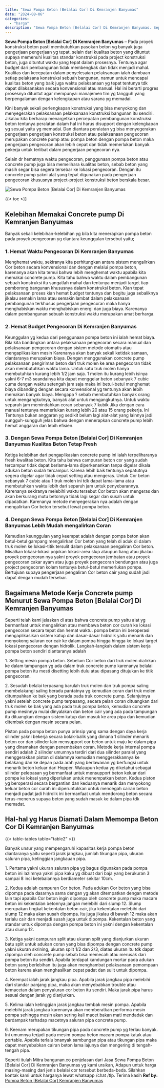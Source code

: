 ```yaml
---
title: "Sewa Pompa Beton [Belalai Cor] Di Kemranjen Banyumas"
date: "2024-08-06"
categories: 
  - "harga"
description: "Sewa Pompa Beton [Belalai Cor] Di Kemranjen Banyumas. Seperti itulah Mitra bangunan.co penjelasan dari Jasa Sewa Pompa Beton [Belalai Cor] Di Kemranjen Ban..."
---
```


**Sewa Pompa Beton \[Belalai Cor\] Di Kemranjen Banyumas** – Pada proyek konstruksi beton pasti membutuhkan pasokan beton yg banyak juga pengerjaan pengerjaan yg tepat. selain dari kualitas beton yang dituntut supaya memenuhi kualitas standar konstruksi pada project konstruksi beton, juga dituntut waktu yang tepat dalam prosesnya. Tentunya agar budget dari pembangunan tidak membengkak dan tidak menjadi mahal. Kualitas dan kecepatan dalam penyelesaian pelaksanaan ialah dambaan setiap pelaksana konstruksi sebuah bangunan, namun untuk mencapai kualitas beton yang baik juga waktu pelaksanaan yg tepat tentunya tdk dapat dilaksanakan secara konvensional atau manual. Hal ini berarti progres prosesnya dituntut agar mempunyai manajemen tim yg tangguh yang berpengalaman dengan kelengkapan atau sarana yg memadai.

Kini banyak sekali perlengkapan konstruksi yang bisa menyokong dan menyegerakan pelaksanaan pelaksanaan konstruksi bangunan itu sendiri. Jikalau kita berharap menargetkan percepatan pembangunan konstruksi beton tentunya peralatan dalam hal ini harus disupport dengan kelengkapan yg sesuai yaitu yg memadai. Dan diantara peralatan yg bisa menyegerakan pengerjaan pengerjaan konstruksi beton atau pelaksanaan pengecoran merupakan concrete pump atau pompa beton dengan pompa beton maka pengerjaan pengecoran akan lebih cepat dan tidak memerlukan banyak pekerja untuk terlibat dalam pengerjaan pengecoran nya.

Selain dr hematnya waktu pengecoran, penggunaan pompa beton atau concrete pump juga bisa memelihara kualitas beton, sebab beton yang masih segar bisa segera tersebar ke lokasi pengecoran. Dengan itu concrete pump yakni alat yang tepat digunakan pada pengerjaan pengecoran khususnya project-project konstruksi beton berskala besar.

![Sewa Pompa Beton [Belalai Cor] Di Kemranjen Banyumas](/images/sewa-concrete-pump-35.png)

{{< toc >}}

## Kelebihan Memakai Concrete pump Di Kemranjen Banyumas

Banyak sekali kelebihan-kelebihan yg bila kita menerapkan pompa beton pada proyek pengecoran yg diantara keunggulan tersebut yaitu;

### 1\. Hemat Waktu Pengecoran Di Kemranjen Banyumas

Menghemat waktu, sekiranya kita perhitungkan antara sistem mengalirkan Cor beton secara konvensional dan dengan melalui pompa beton, karenanya akan kita temui bahwa lebih menghemat waktu apabila kita memakai concrete pump. Kita tahu bahwa waktu dalam pembangunan sebuah konstruksi itu sangatlah mahal dan tentunya menjadi target tiap pemborong bangunan khususnya dalam konstruksi beton. Kian tepat pelaksanaan proses kian hemat budget tentunya dan begitu juga sebaliknya jikalau semakin lama atau semakin lambat dalam pelaksanaan pembangunan terkhusus pengerjaan pengecoran maka hanya menghabiskan waktu menghabiskan energi dan juga biaya. Karenanya dalam pembangunan sebuah konstruksi waktu merupakan amat berharga.

### 2\. Hemat Budget Pengecoran Di Kemranjen Banyumas

Keunggulan yg kedua dari penggunaan pompa beton ini ialah hemat biaya. Bila kita bandingkan antara pelaksanaan pengecoran secara manual dan pelaksanaan pengecoran dengan sistem metode otomatis atau mengaplikasikan mesin Karenanya akan banyak sekali ketidak samaan, diantaranya merupakan biaya. Dengan menggunakan concrete pump pelaksanaan pengiriman beton dari truk molen ke area pengecoran tidak akan membutuhkan waktu lama. Untuk satu truk molen hanya membutuhkan kurang lebih 1/2 jam saja. 1 molen itu kurang lebih isinya yakni 6-7 m3 seandainya kita dapat menggelar beton sebanyak 7 cubic cuma dengan waktu setengah jam saja maka ini betul-betul menghemat biaya dibanding dengan secara konvensional yg tentunya akan lebih memakan banyak biaya. Mengapa ? sebab membutuhkan banyak orang untuk mengangkutnya, banyak alat untuk mengangkutnya. Untuk waktu separuh jam memindahkan coran sebanyak 7 kubik Jika dengan cara manual tentunya memerlukan kurang lebih 20 atau 15 orang pekerja. Ini Tentunya bukan anggaran yg sedikit belum lagi alat-alat yang lainnya jadi sungguh-sungguh jelas bahwa dengan menerapkan concrete pump lebih hemat anggaran dan lebih efisien.

### 3\. Dengan Sewa Pompa Beton \[Belalai Cor\] Di Kemranjen Banyumas Kualitas Beton Tetap Fresh

Ketiga kelebihan dari pengaplikasian concrete pump ini ialah terpeliharanya fresh kwalitas beton. Kita tahu bahwa campuran beton cor yang sudah tercampur tidak dapat berlama-lama diperkenankan tanpa digelar dikala adukan beton sudah tercampur. Karena lebih baik tentunya sepatutnya segera digelar agar tidak cepat setting atau mengeras. Untuk Cor beton sebanyak 7 cubic atau 1 truk molen ini tdk dapat lama-lama atau membutuhkan waktu lebih dari separuh jam untuk penyebarannya. Karenanya sekiranya melebihi waktu tersebut Cor beton akan mengeras dan akan berkurang mutu betonnya tidak lagi segar dan susah untuk dipadatkan. Karenanya metode menyegerakan nya adalah dengan mengalirkan Cor beton tersebut lewat pompa beton.

### 4\. Dengan Sewa Pompa Beton \[Belalai Cor\] Di Kemranjen Banyumas Lebih Mudah mengalirkan Coran

Kemudian keunggulan yang keempat adalah dengan pompa beton akan betul-betul gampang mengalirkan Cor beton yang telah di aduk di dalam truk molen ke lokasi-titik tersulit dalam pelaksanaan pengaliran Cor beton. Misalkan lokasi-lokasi pojokan lokasi-area slup ataupun tiang atau jikalau proyek pengecoran nya yakni proyek pengecoran jembatan atau proyek pengecoran cakar ayam atau juga proyek pengecoran bendungan atau juga project pengecoran kolam tentunya betul-betul memerlukan pompa. Bertujuan supaya pengerjaan pengaliran Cor beton cair yang sudah jadi dapat dengan mudah tersebar.

## Bagaimana Metode Kerja Concrete pump Menurut Sewa Pompa Beton \[Belalai Cor\] Di Kemranjen Banyumas

Seperti telah kami jelaskan di atas bahwa concrete pump yaitu alat yg bermanfaat untuk mengalirkan atau membawa beton cor curah ke lokasi pengecoran secara tepat dan hemat waktu. pompa beton ini beroperasi mengaplikasikan sistem katup dan dasar-dasar hidrolik yaitu menarik dan menyokong saluran cor cair ke dalam pompa hingga hingga ke lokasi target lokasi pengecoran dengan hidrolik. Langkah-langkah dalam sistem kerja pompa beton sendiri diantaranya adalah

1\. Setting mesin pompa beton. Sebelum Cor beton dari truk molen dialirkan ke dalam tampungan yg ada dalam truk concrete pump karenanya belalai pompa beton itu mesti disetting lebih dulu atau dipasang ditujukan ke titik pengecoran.

2\. Sesudah belalai terpasang barulah truk molen dan truk pompa saling membelakangi saling beradu pantatnya yg kemudian coran dari truk molen ditumpahkan ke bak yang berada pada truk concrete pump. Selanjutnya yakni setelah concrete pump terpasang, secara pelan coran dituangkan dari truk molen ke bak yang ada pada truk pompa beton, kemudian concrete pump mesinnya mulai dinyalakan dan beton cair yang ada pada tampungan itu dituangkan dengan sistem katup dan masuk ke area pipa dan kemudian ditembak dengan mesin secara pelan.

Piston pada pompa beton punya prinsip yang sama dengan daya kerja silinder yakni bekerja secara bolak-balik yang dimana 1 silinder menarik beton cor dan silinder lain mensupport cor beton untuk maju ke dalam pipa yang dinamakan dengan penembakan coran. Metode kerja internal pompa sendiri adalah 2 silinder umumnya terdiri dari dua silinder paralel yang menggerakkan piston di dalamnya kemudian menggerakkannya ke belakang dan ke depan pada arah yang berlawanan yg berfungsi untuk menarik beton keluar dari Hopper. Walaupun kedua yg diketahui sebagai silinder pelepasan yg bermanfaat untuk mensupport beton keluar dari pompa ke lokasi yang diperlukan untuk menempatkan beton. Kedua piston yg beroperasi secara bergantian dan keduanya menarik dan menyokong keluar beton cor curah ini diperuntukkan untuk mencegah cairan beton menjadi padat jadi hidrolik ini bermanfaat untuk mendorong beton secara terus-menerus supaya beton yang sudah masuk ke dalam pipa tdk memadat.

## Hal-hal yg Harus Diamati Dalam Memompa Beton Cor Di Kemranjen Banyumas

{{< table-tables table="table2" >}}

Banyak unsur yang mempengaruhi kapasitas kerja pompa beton diantaranya yaitu seperti jarak jangkau, jumlah tikungan pipa, ukuran saluran pipa, ketinggian jangkauan pipa.

1\. Pertama yakni ukuran saluran pipa yg bagus digunakan pada pompa beton ini lazimnya yakni pipa kaku yg dibuat dari baja yang berukuran 3 sampai 8 inci ketebalannya berdiameter sekitar 10cm.

2\. Kedua adalah campuran Cor beton. Pada adukan Cor beton yang bisa dipompa pada dasarnya sama dengan yg akan ditempatkan dengan metode lain tapi apabila Cor beton ingin dipompa oleh concrete pump maka macam beton ini kekentalan betonnya jangan melebihi dari slump 12. Slump merupakan tingkat kekentalan beton cair, jika kekentalan melebihi dari slump 12 maka akan susah dipompa. Itu juga jikalau di bawah 12 maka akan terlalu cair dan menjadi susah juga untuk dipompa. Kekentalan beton yang standar untuk dipompa dengan pompa beton ini yakni dengan kekentalan atau slump 12.

3\. Ketiga yakni campuran split atau ukuran split yang dianjurkan ukuran batu split untuk adukan coran yang bisa dipompa dengan concrete pump yakni ukuran skrining, ukuran split 1/2 dan 2/3, diatas ukuran itu tdk dapat dipompa oleh concrete pump sebab bisa memecah atau merusak dari pompa beton itu sendiri. Apabila terdapat kandungan mortar pada adukan beton yang berlebihan itu juga akan menghambat pelaksanaan pemompaan beton karena akan menghasilkan cepat padat dan sulit untuk dipompa.

4\. Keempat ialah jarak jangkau pipa. Apabila jarak jangkau pipa melebihi dari standar panjang pipa, maka akan menyebabkan trouble atau kemacetan dalam penyaluran cor beton itu sendiri. Maka jarak pipa harus sesuai dengan jarak yg dianjurkan.

5\. Kelima ialah ketinggian jarak jangkau tembak mesin pompa. Apabila melebihi jarak jangkau karenanya akan memberatkan performa mesin pompa sehingga mesin akan sering kali macet bakan mati mendadak dan berdampak terhadap macetnya saluran pipa concrete pump.

6\. Keenam merupakan tikungan pipa pada concrete pump yg terlau banyak. Ini umumnya terjadi pada mesim pompa beton macam pompa katak atau portable. Apabila terlalu bnanyak sambungan pipa atau tikungan pipa maka dapat menyebabkan cairan beton lama lajunya dan mengering di tengah-tengah pipa.

Seperti itulah Mitra bangunan.co penjelasan dari Jasa Sewa Pompa Beton \[Belalai Cor\] Di Kemranjen Banyumas yg kami uraikan, Adapun untuk harga masing-masing dari jenis belalai cor tersebut berbeda-beda. Silahkan kontak kami untuk harganya lewat whatsapp /chat /tlp. Terima kasih
**Ref by:** [Pompa Beton [Belalai Cor] Kemranjen Banyumas](https://id.wikipedia.org/wiki/Pompa)
